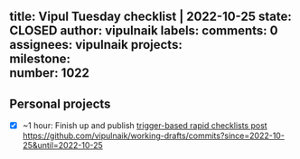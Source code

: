 title:	Vipul Tuesday checklist | 2022-10-25
state:	CLOSED
author:	vipulnaik
labels:	
comments:	0
assignees:	vipulnaik
projects:	
milestone:	
number:	1022
--
## Personal projects

- [x] ~1 hour: Finish up and publish [trigger-based rapid checklists post](https://www.lesswrong.com/posts/9B2zFwN5iepkC9LqJ/trigger-based-rapid-checklists) https://github.com/vipulnaik/working-drafts/commits?since=2022-10-25&until=2022-10-25
